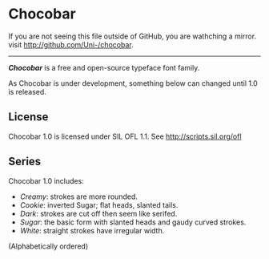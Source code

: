 Chocobar
=========

If you are not seeing this file outside of GitHub, you are wathching a mirror. visit <http://github.com/Uni-/chocobar>.

----

___Chocobar___ is a free and open-source typeface font family.

As Chocobar is under development, something below can changed until 1.0 is released.

License
-------

Chocobar 1.0 is licensed under SIL OFL 1.1. See <http://scripts.sil.org/ofl>

Series
------

Chocobar 1.0 includes:

* _Creamy_: strokes are more rounded.
* _Cookie_: inverted Sugar; flat heads, slanted tails.
* _Dark_: strokes are cut off then seem like serifed.
* _Sugar_: the basic form with slanted heads and gaudy curved strokes.
* _White_: straight strokes have irregular width.

(Alphabetically ordered)

